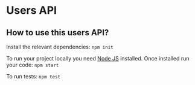# Users API
## How to use this users API?
Install the relevant dependencies:
`npm init`

To run your project locally you need [Node JS](https://nodejs.org/en/download/) installed. Once installed run your code:
`npm start`

To run tests:
`npm test`